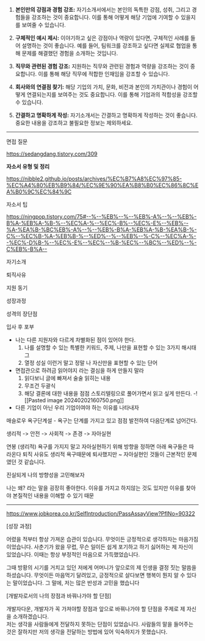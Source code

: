 

1. **본인만의 강점과 경험 강조:** 자기소개서에서는 본인의 독특한 강점, 성취, 그리고 경험들을 강조하는 것이 중요합니다. 이를 통해 어떻게 해당 기업에 기여할 수 있을지를 보여줄 수 있습니다.
    
2. **구체적인 예시 제시:** 이야기하고 싶은 강점이나 역량이 있다면, 구체적인 사례를 들어 설명하는 것이 좋습니다. 예를 들어, 팀워크를 강조하고 싶다면 실제로 협업을 통해 문제를 해결했던 경험을 소개하는 것입니다.
    
3. **직무와 관련된 경험 강조:** 지원하는 직무와 관련된 경험과 역량을 강조하는 것이 중요합니다. 이를 통해 해당 직무에 적합한 인재임을 강조할 수 있습니다.
    
4. **회사와의 연결점 찾기:** 해당 기업의 가치, 문화, 비전과 본인의 가치관이나 경험이 어떻게 연결되는지를 보여주는 것도 중요합니다. 이를 통해 기업과의 적합성을 강조할 수 있습니다.
    
5. **간결하고 명확하게 작성:** 자기소개서는 간결하고 명확하게 작성하는 것이 좋습니다. 중요한 내용을 강조하고 불필요한 정보는 제외하세요.

---

면접 질문

https://sedangdang.tistory.com/309

**자소서 유형 및 정리**

https://nibble2.github.io/posts/archives/%EC%B7%A8%EC%97%85-%EC%A4%80%EB%B9%84/%EC%9E%90%EA%B8%B0%EC%86%8C%EA%B0%9C%EC%84%9C

자소서 팁 

https://ningpop.tistory.com/75#--%--%EB%--%--%EB%-A%--%--%EB%-B%A-%EB%A-%B-%--%EC%A-%--%EC%-B%--%EC%-E%--%EB%--%A-%EA%B-%BC%EB%-A%--%--%EB%-B%A-%EB%A-%B-%EA%B-%-C%--%EC%B-%A-%EB%B-%--%ED%--%--%EB%--%-C%--%EC%A-%--%EC%-D%B-%--%EC%-E%--%EC%--%B-%EC%--%BC%--%ED%--%-C%EB%-B%A--


자기소개

퇴직사유

지원 동기

성장과정

성격의 장단점

입사 후 포부

-  나는 다른 지원자와 다르게 차별화된 점이 있어야 한다.
	1. 나를 설명할 수 있는 특별한 키워드, 주제, 나만을 표현할 수 있는 3가지 해시태그
	2. 열정 성실 이런거 말고 정말 나 자신만을 표현할 수 있는 단어
-  면접관으로 하려금 읽어야지 라는 결심을 하게 만들지 말라
	1. 읽다보니 글에 빠져서 술술 읽히는 내용
	2. 무조건 두괄식
	3. 해당 결론에 대한 내용을 점점 스토리텔링으로 풀어가면서 읽고 싶게 만든다.
	-![[Pasted image 20240202160750.png]] 
-  다른 기업이 아닌 우리 기업이여야 하는 이유를 나타내자

매슬로우 욕구단계설 - 욕구는 단계를 가지고 있고 점점 발전하여 다음단계로 넘어간다.

생리적 -> 안전 -> 사회적 -> 존경 -> 자아실현

연봉 (생리적) 욕구를 가지지 말고 자아실현하기 위해 방향을 정하면 아래 욕구들은 따라온다
퇴직 사유도 생리적 욕구때문에 퇴사했지만 ~ 자아실현인 것들이 근본적인 문제였던 것 같습니다.

진실되게 나의 방향성을 고민해보자


나는 왜? 라는 말을 굉장히 좋아한다. 이유를 가지고 하지않는 것도 있지만 이유를 찾아야 본질적인 내용을 이해할 수 있기 때문

---


https://www.jobkorea.co.kr/SelfIntroduction/PassAssayView?PflNo=90322

[성장 과정]

어렸을 적부터 항상 가져온 습관이 있습니다. 무엇이든 긍정적으로 생각하자는 마음가짐이었습니다. 사춘기가 왔을 무렵, 무슨 일이든 쉽게 포기하고 하기 싫어하는 제 자신이 있었습니다. 이때는 항상 부정적인 마음으로 가득했었습니다.  
  
그때 방황의 시기를 거치고 있던 저에게 어머니가 앞으로의 제 인생을 결정 짓는 말씀을 하셨습니다. 무엇이든 마음먹기 달려있고, 긍정적으로 살다보면 행복이 뭔지 알 수 있다는 말이었습니다. 그 말에, 저는 많은 반성과 고민을 했습니다

[개발자로서의 나의 장점과 바꿔나가야 할 단점]  
  
개발자다운, 개발자가 꼭 가져야할 장점과 앞으로 바꿔나가야 할 단점을 주제로 제 자신을 소개하겠습니다.  
저는 생각을 사람들에게 전달하지 못하는 단점이 있었습니다. 사람들의 말을 들어주는 것은 잘하지만 저의 생각을 전달하는 방법에 있어 익숙하지가 못했습니다.